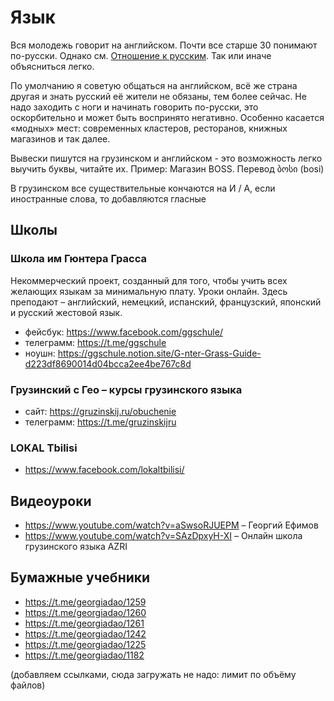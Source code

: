 # Язык

Вся молодежь говорит на английском. Почти все старше 30 понимают по-русски. Однако см. [Отношение к русским](/attitude). Так или иначе объясниться легко.

По умолчанию я советую общаться на английском, всё же страна другая и знать русский её жители не обязаны, тем более сейчас. Не надо заходить с ноги и начинать говорить по-русски, это оскорбительно и может быть воспринято негативно. Особенно касается «модных» мест: современных кластеров, ресторанов, книжных магазинов и так далее.

Вывески пишутся на грузинском и английском - это возможность легко выучить буквы, читайте их. Пример: Магазин BOSS. Перевод ბოსი (bosi)

В грузинском все существительные кончаются на И / А, если иностранные слова, то добавляются гласные

## Школы

### Школа им Гюнтера Грасса
Некоммерческий проект, созданный для того, чтобы учить всех желающих языкам за минимальную плату. Уроки онлайн. Здесь преподают – английский, немецкий, испанский, французский, японский и русский жестовой язык. 
 * фейсбук: https://www.facebook.com/ggschule/
 * телеграмм: https://t.me/ggschule 
 * ноушн: https://ggschule.notion.site/G-nter-Grass-Guide-d223df8690014d04bcca2ee4be767c8d 

### Грузинский с Гео – курсы грузинского языка
 * сайт: https://gruzinskij.ru/obuchenie 
 * телеграмм: https://t.me/gruzinskijru 

### LOKAL Tbilisi
 * https://www.facebook.com/lokaltbilisi/

## Видеоуроки
 * https://www.youtube.com/watch?v=aSwsoRJUEPM – Георгий Ефимов
 * https://www.youtube.com/watch?v=SAzDpxyH-XI – Онлайн школа грузинского языка AZRI

## Бумажные учебники
* https://t.me/georgiadao/1259
* https://t.me/georgiadao/1260
* https://t.me/georgiadao/1261
* https://t.me/georgiadao/1242
* https://t.me/georgiadao/1225
* https://t.me/georgiadao/1182

(добавляем ссылками, cюда загружать не надо: лимит по объёму файлов)
